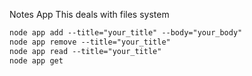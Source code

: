 Notes App
This deals with files system

```markdown
node app add --title="your_title" --body="your_body"
node app remove --title="your_title"
node app read --title="your_title"
node app get
```


